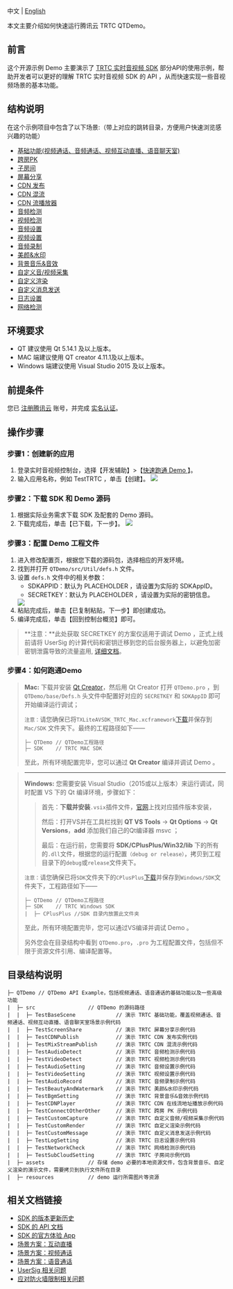 中文 | [English](README.en.md)

本文主要介绍如何快速运行腾讯云 TRTC QTDemo。

## 前言
这个开源示例 Demo 主要演示了 [TRTC 实时音视频 SDK](https://cloud.tencent.com/document/product/647/32689) 部分API的使用示例，帮助开发者可以更好的理解 TRTC 实时音视频 SDK 的 API ，从而快速实现一些音视频场景的基本功能。 

## 结构说明
在这个示例项目中包含了以下场景:（带上对应的跳转目录，方便用户快速浏览感兴趣的功能）

  - [基础功能(视频通话、音频通话、视频互动直播、语音聊天室)](./src/TestBaseScene)
  - [跨房PK](./src/ConnectOtherRoom)
  - [子房间](./src/TestSubCloudSetting)
  - [屏幕分享](./src/TestScreenShare)
  - [CDN 发布](./src/TestCDNPublish)
  - [CDN 混流](./src/TestMixStreamPublish)
  - [CDN 流播放器](./src/TestCDNPlayer)
  - [音频检测](./src/TestAudioDetect)
  - [视频检测](./src/TestVideoDetect)
  - [音频设置](./src/TestAudioSetting)
  - [视频设置](./src/TestVideoSetting)
  - [音频录制](./src/TestAudioRecord)
  - [美颜&水印](./src/TestBeautyAndWatermark)
  - [背景音乐&音效](./src/TestBgmSetting)
  - [自定义音/视频采集](./src/TestCustomCapture)
  - [自定义渲染](./src/TestCustomRender)
  - [自定义消息发送](./src/TestCustomMessage)
  - [日志设置](./src/TestLogSetting)
  - [网络检测](./src/TestNetworkCheck)


## 环境要求
- QT 建议使用 Qt 5.14.1 及以上版本。
- MAC 端建议使用 QT creator 4.11.1及以上版本。
- Windows 端建议使用 Visual Studio 2015 及以上版本。

## 前提条件
您已 [注册腾讯云](https://cloud.tencent.com/document/product/378/17985) 账号，并完成 [实名认证](https://cloud.tencent.com/document/product/378/3629)。

## 操作步骤
[](id:step1)

### 步骤1：创建新的应用

1. 登录实时音视频控制台，选择【开发辅助】>【[快速跑通 Demo ](https://console.cloud.tencent.com/trtc/quickstart)】。
2. 输入应用名称，例如 TestTRTC ，单击【创建】。
![](https://main.qcloudimg.com/raw/9b2db43594f4744b42ef74c94494ea8e.png)

[](id:step2)
### 步骤2：下载 SDK 和 Demo 源码

1. 根据实际业务需求下载 SDK 及配套的 Demo 源码。
2. 下载完成后，单击【已下载，下一步】。
![](https://main.qcloudimg.com/raw/3b115019ddfd0866108ed1add30810d8.png)

[](id:step3)

### 步骤3：配置 Demo 工程文件
1. 进入修改配置页，根据您下载的源码包，选择相应的开发环境。
2. 找到并打开 `QTDemo/src/Util/defs.h` 文件。
3. 设置 `defs.h` 文件中的相关参数：
	<ul>
	<li/>SDKAPPID：默认为 PLACEHOLDER ，请设置为实际的 SDKAppID。
	<li/>SECRETKEY：默认为 PLACEHOLDER ，请设置为实际的密钥信息。</ul>
    <img src="https://main.qcloudimg.com/raw/8f64723d3e202a5345517a18f9e8c5d8.png"> 
4. 粘贴完成后，单击【已复制粘贴，下一步】即创建成功。
5. 编译完成后，单击【回到控制台概览】即可。

>**注意：**此处获取 SECRETKEY 的方案仅适用于调试 Demo ，正式上线前请将 UserSig 的计算代码和密钥迁移到您的后台服务器上，以避免加密密钥泄露导致的流量盗用, [详细文档](https://cloud.tencent.com/document/product/647/17275#Server)。

[](id:step4)
### 步骤4：如何跑通Demo
> 
>**Mac:** 下载并安装 [Qt Creator](https://www.qt.io/download-qt-installer?hsCtaTracking=99d9dd4f-5681-48d2-b096-470725510d34%7C074ddad0-fdef-4e53-8aa8-5e8a876d6ab4)，然后用 Qt Creator 打开 `QTDemo.pro` ，到 `QTDemo/base/Defs.h` 头文件中配置好对应的 `SECRETKEY` 和 `SDKAppID` 即可开始编译运行调试；
>
> `注意：`请您确保已将`TXLiteAVSDK_TRTC_Mac.xcframework`[下载](https://liteav.sdk.qcloud.com/download/latest/TXLiteAVSDK_TRTC_Mac_latest.tar.bz2)并保存到 `Mac/SDK` 文件夹下。最终的工程路径如下——
>```
>├─ QTDemo // QTDemo工程路径
>├─ SDK    // TRTC MAC SDK
>```
>  至此，所有环境配置完毕，您可以通过 **Qt Creator** 编译并调试 Demo 。

>---------
>  **Windows:** 您需要安装 Visual Studio（2015或以上版本）来运行调试，同时配置 VS 下的 Qt 编译环境，步骤如下：
>>首先：**下载并安装**`.vsix`插件文件，[官网](https://download.qt.io/official_releases/vsaddin/)上找对应插件版本安装，
>>
>>然后：打开VS并在工具栏找到 **QT VS Tools** -> **Qt Options** -> **Qt Versions**，**add** 添加我们自己的Qt编译器 msvc ；
>>
>>最后：在运行前，您需要将 **SDK/CPlusPlus/Win32/lib** 下的所有的`.dll`文件，根据您的运行配置`（debug or release）`，拷贝到工程目录下的`debug`或`release`文件夹下。
>
> `注意：`请您确保已将`SDK`文件夹下的`CPlusPlus`[下载](https://liteav.sdk.qcloud.com/download/latest/TXLiteAVSDK_TRTC_Win_latest.zip)并保存到`Windows/SDK`文件夹下，工程路径如下——
>```
>├─ QTDemo // QTDemo工程路径
>├─ SDK    // TRTC Windows SDK
>|  ├─ CPlusPlus //SDK 目录内放置此文件夹
>```
>
>
> 至此，所有环境配置完毕，您可以通过VS编译并调试 Demo 。
> 
> 另外您会在目录结构中看到 `QTDemo.pro`，`.pro` 为工程配置文件，包括但不限于资源文件引用、编译配置等。


## 目录结构说明
```
├─ QTDemo // QTDemo API Example，包括视频通话、语音通话的基础功能以及一些高级功能
|  ├─ src                 // QTDemo 的源码路径
|  |  ├─ TestBaseScene             // 演示 TRTC 基础功能，覆盖视频通话、音频通话、视频互动直播、语音聊天室场景示例代码
|  |  ├─ TestScreenShare           // 演示 TRTC 屏幕分享示例代码
|  |  ├─ TestCDNPublish            // 演示 TRTC CDN 发布实例代码
|  |  ├─ TestMixStreamPublish      // 演示 TRTC CDN 混流示例代码
|  |  ├─ TestAudioDetect           // 演示 TRTC 音频检测示例代码
|  |  ├─ TestVideoDetect           // 演示 TRTC 视频检测示例代码
|  |  ├─ TestAudioSetting          // 演示 TRTC 音频设置示例代码
|  |  ├─ TestVideoSetting          // 演示 TRTC 视频设置示例代码
|  |  ├─ TestAudioRecord           // 演示 TRTC 音频录制示例代码
|  |  ├─ TestBeautyAndWatermark    // 演示 TRTC 美颜&水印示例代码
|  |  ├─ TestBgmSetting            // 演示 TRTC 背景音乐&音效示例代码
|  |  ├─ TestCDNPlayer             // 演示 TRTC CDN 在线流地址播放示例代码
|  |  ├─ TestConnectOtherOther     // 演示 TRTC 跨房 PK 示例代码
|  |  ├─ TestCustomCapture         // 演示 TRTC 自定义音频/视频采集示例代码
|  |  ├─ TestCustomRender          // 演示 TRTC 自定义渲染示例代码
|  |  ├─ TestCustomMessage         // 演示 TRTC 自定义消息发送示例代码
|  |  ├─ TestLogSetting            // 演示 TRTC 日志设置示例代码
|  |  ├─ TestNetworkCheck          // 演示 TRTC 网络检测示例代码
|  |  ├─ TestSubCloudSetting       // 演示 TRTC 子房间示例代码
|  ├─ assets              // 存储 demo 必要的本地资源文件，包含背景音乐、自定义渲染的演示文件，需要拷贝到执行文件所在目录
|  ├─ resources           // demo 运行所需图片等资源
```
## 相关文档链接

- [SDK 的版本更新历史](https://github.com/tencentyun/TRTCSDK/releases)
- [SDK 的 API 文档](http://doc.qcloudtrtc.com/md_introduction_trtc_Windows_cpp_%E6%A6%82%E8%A7%88.html)
- [SDK 的官方体验 App](https://cloud.tencent.com/document/product/647/17021)
- [场景方案：互动直播](https://cloud.tencent.com/document/product/647/43181)
- [场景方案：视频通话](https://cloud.tencent.com/document/product/647/42044)
- [场景方案：语音通话](https://cloud.tencent.com/document/product/647/42046)
- [UserSig 相关问题](https://cloud.tencent.com/document/product/647/17275)
- [应对防火墙限制相关问题](https://cloud.tencent.com/document/product/647/34399)


